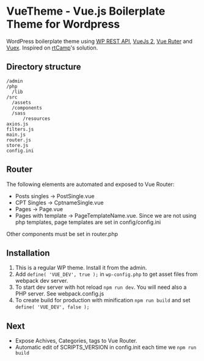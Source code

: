 
# VueTheme - Vue.js Boilerplate Theme for Wordpress
WordPress boilerplate theme using [WP REST API](https://developer.wordpress.org/rest-api/), [VueJs 2](http://vuejs.org), [Vue Ruter](https://router.vuejs.org/) and [Vuex](https://vuex.vuejs.org/). Inspired on [rtCamp](https://github.com/rtCamp/VueTheme)'s solution.

## Directory structure
```
/admin
/php
  /lib
/src
  /assets 
  /components
  /sass
      /resources
axios.js
filters.js 
main.js
router.js
store.js 
config.ini
```

## Router
The following elements are automated and exposed to Vue Router:
* Posts singles -> PostSingle.vue 
* CPT Singles -> CptnameSingle.vue
* Pages -> Page.vue
* Pages with template -> PageTemplateName.vue. Since we are not using php templates, page templates are set in config/config.ini

Other components must be set in router.php

## Installation
1. This is a regular WP theme. Install it from the admin.
2. Add `define( 'VUE_DEV', true );` in `wp-config.php` to get asset files from webpack dev server.
3. To start dev server with hot reload `npm run dev`. You will need also a PHP server. See webpack.config.js
5. To create build for production with minification `npm run build` and set `define( 'VUE_DEV', false );`

## Next
* Expose Achives, Categories, tags to Vue Router.
* Automatic edit of SCRIPTS_VERSION in config.init each time we `npm run build`
